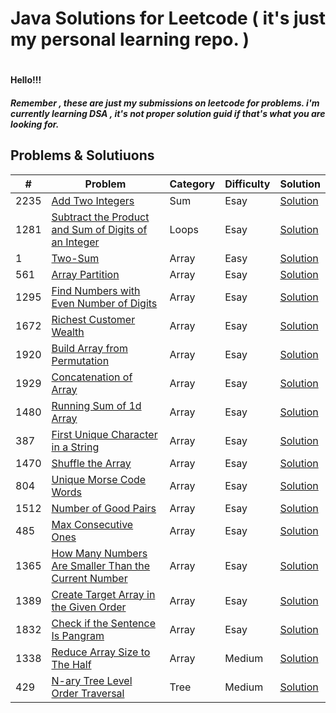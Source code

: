 <h1>Java Solutions for Leetcode ( it's just my personal learning repo. )<h1>   
<h4>Hello!!!</h4>
<h5>Remember , these are just my submissions on leetcode for problems. i'm currently learning DSA , it's not proper solution guid if that's what you are looking for.</h5>
   
   <h2>Problems & Solutiuons</h2> 

| # | Problem | Category | Difficulty | Solution |
| --- | --- | --- | --- | --- |
|2235|[Add Two Integers](https://leetcode.com/problems/add-two-integers/)|Sum|Esay|[Solution](https://github.com/SahilRathod17/Leetcode_Java/blob/main/Esay/2235_%20Add%20Two%20Integers.java)|
|1281|[Subtract the Product and Sum of Digits of an Integer](https://leetcode.com/problems/subtract-the-product-and-sum-of-digits-of-an-integer/)|Loops|Esay|[Solution](https://github.com/SahilRathod17/Leetcode_Java/blob/main/Esay/1281_Subtract%20the%20Product%20and%20Sum%20of%20Digits%20of%20an%20Integer.java)|
|  1 |[Two-Sum](https://leetcode.com/problems/two-sum/)|Array|Easy|[Solution](https://github.com/SahilRathod17/Leetcode_Java/blob/main/Esay/1_Two%20Sum.java)|
|561|[Array Partition](https://leetcode.com/problems/array-partition/)|Array|Esay|[Solution](https://github.com/SahilRathod17/Leetcode_Java/blob/main/Esay/561_Array%20Partition.java)|
|1295|[Find Numbers with Even Number of Digits](https://leetcode.com/problems/find-numbers-with-even-number-of-digits/)|Array|Esay|[Solution](https://github.com/SahilRathod17/Leetcode_Java/blob/main/Esay/1295_Find%20Numbers%20with%20Even%20Number%20of%20Digits.java)|
|1672|[Richest Customer Wealth](https://leetcode.com/problems/richest-customer-wealth/)|Array|Esay|[Solution](https://github.com/SahilRathod17/Leetcode_Java/blob/main/Esay/1672_Richest%20Customer%20Wealth.java)|
|1920|[Build Array from Permutation](https://leetcode.com/problems/build-array-from-permutation/)|Array|Esay|[Solution](https://github.com/SahilRathod17/Leetcode_Java/blob/main/Esay/1920_Build%20Array%20from%20Permutation.java)|
|1929|[Concatenation of Array](https://leetcode.com/problems/concatenation-of-array/)|Array|Esay|[Solution](https://github.com/SahilRathod17/Leetcode_Java/blob/main/Esay/1929_Concatenation%20of%20Array.java)|
|1480|[Running Sum of 1d Array](https://leetcode.com/problems/running-sum-of-1d-array/)|Array|Esay|[Solution](https://github.com/SahilRathod17/Leetcode_Java/blob/main/Esay/1480_Running%20Sum%20of%201d%20Array.java)|
|387|[First Unique Character in a String](https://leetcode.com/problems/first-unique-character-in-a-string/)|Array|Esay|[Solution](https://github.com/SahilRathod17/Leetcode_Java/blob/main/Esay/387_First%20Unique%20Character%20in%20a%20String.java)|
|1470|[Shuffle the Array](https://leetcode.com/problems/shuffle-the-array/)|Array|Esay|[Solution](https://github.com/SahilRathod17/Leetcode_Java/blob/main/Esay/1470_Shuffle%20the%20Array.java)|
|804|[Unique Morse Code Words](https://leetcode.com/problems/unique-morse-code-words/)|Array|Esay|[Solution](https://github.com/SahilRathod17/Leetcode_Java/blob/main/Esay/804_Unique%20Morse%20Code%20Words.java)|
|1512|[Number of Good Pairs](https://leetcode.com/problems/number-of-good-pairs/)|Array|Esay|[Solution](https://github.com/SahilRathod17/Leetcode_Java/blob/main/Esay/1512_Number%20of%20Good%20Pairs.java)|
|485|[Max Consecutive Ones](https://leetcode.com/problems/max-consecutive-ones/)|Array|Esay|[Solution](https://github.com/SahilRathod17/Leetcode_Java/blob/main/Esay/485_Max%20Consecutive%20Ones.java)|
|1365|[How Many Numbers Are Smaller Than the Current Number](https://leetcode.com/problems/how-many-numbers-are-smaller-than-the-current-number/)|Array|Esay|[Solution](https://github.com/SahilRathod17/Leetcode_Java/blob/main/Esay/1365_How%20Many%20Numbers%20Are%20Smaller%20Than%20the%20Current%20Number.java)|
|1389|[Create Target Array in the Given Order](https://leetcode.com/problems/create-target-array-in-the-given-order/)|Array|Esay|[Solution](https://github.com/SahilRathod17/Leetcode_Java/blob/main/Esay/1389_Create%20Target%20Array%20in%20the%20Given%20Order.java)|
|1832|[Check if the Sentence Is Pangram](https://leetcode.com/problems/check-if-the-sentence-is-pangram/)|Array|Esay|[Solution](https://github.com/SahilRathod17/Leetcode_Java/blob/main/Esay/1832_Check%20if%20the%20Sentence%20Is%20Pangram.java)|
|1338|[Reduce Array Size to The Half](https://leetcode.com/problems/reduce-array-size-to-the-half/)|Array|Medium|[Solution](https://github.com/SahilRathod17/Leetcode_Java/blob/main/Medium/1338_Reduce%20Array%20Size%20to%20The%20Half.java)|
|429|[N-ary Tree Level Order Traversal](https://leetcode.com/problems/n-ary-tree-level-order-traversal/)|Tree|Medium|[Solution](https://github.com/SahilRathod17/Leetcode_Java/blob/main/Medium/429_N-ary%20Tree%20Level%20Order%20Traversal.java)|

